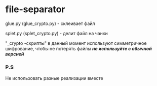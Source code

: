 # file-separator

glue.py (glue_crypto.py) - склеивает файл

splet.py (splet_crypto.py) - делит файл на чанки

"\_crypto -скрипты" в данный момент используют симметричное шифрование, чтобы не потерять файлы ___не используйте с обычной версией___
### P.S
Не использовать разные реализации вместе
